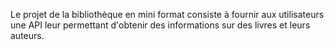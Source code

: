 Le projet de la bibliothèque en mini format consiste à fournir aux utilisateurs une API leur permettant d'obtenir des informations sur des livres et leurs auteurs.